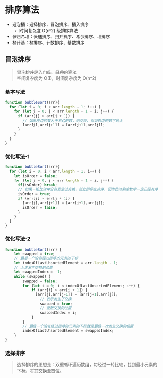 # 排序算法

- 选泡插：选择排序、冒泡排序、插入排序
  - 时间复杂度 O(n^2) 级排序算法
- 快归希堆：快速排序、归并排序、希尔排序、堆排序
- 桶计基：桶排序、计数排序、基数排序

## 冒泡排序
>  冒泡排序是入门级、经典的算法  
> 空间复杂度为 O(1)，时间复杂度为 O(n^2)

### 基本写法
```javascript
function bubbleSort(arr){
  for (let i = 0; i < arr.length - 1; i++) {
    for (let j = 0; j < arr.length - 1 - i; j++) {
      if (arr[j] > arr[j + 1]) {
        // 如果左边的数大于右边的数，则交换，保证右边的数字最大
        [arr[j],arr[j+1]] = [arr[j+1],arr[j]];
      }
    }
  }
}
```

### 优化写法-1

```javascript
function bubbleSort(arr){
  for (let i = 0; i < arr.length - 1; i++) {
    let isOrder = false;
    for (let j = 0; j < arr.length - 1 - i; j++) {
      if(isOrder) break;
      // 如果一轮比较中没有发生过交换，则立即停止排序，因为此时剩余数字一定已经有序了。
      isOrder = true;
      if (arr[j] > arr[j + 1]) {
        [arr[j],arr[j+1]] = [arr[j+1],arr[j]];
        isOrder = false;
      }
    }
  }
}
```

### 优化写法-2

```javascript
function bubbleSort(arr) {
    let swapped = true;
    // 最后一个没有经过排序的元素的下标
    let indexOfLastUnsortedElement = arr.length - 1;
    // 上次发生交换的位置
    let swappedIndex = -1;
    while (swapped) {
        swapped = false;
        for (let i = 0; i < indexOfLastUnsortedElement; i++) {
            if (arr[i] > arr[i + 1]) {
              [arr[j],arr[j+1]] = [arr[j+1],arr[j]];
                // 表示发生了交换
                swapped = true;
                // 更新交换的位置
                swappedIndex = i;
            }
        }
        // 最后一个没有经过排序的元素的下标就是最后一次发生交换的位置
        indexOfLastUnsortedElement = swappedIndex;
    }
}
```

### 选择排序

> 选择排序的思想是：双重循环遍历数组，每经过一轮比较，找到最小元素的下标，将其交换至首位。




